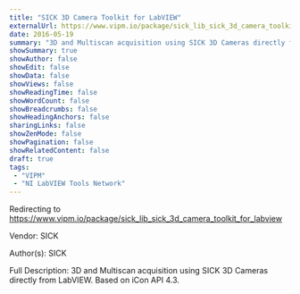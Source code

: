 ```yaml
---
title: "SICK 3D Camera Toolkit for LabVIEW"
externalUrl: https://www.vipm.io/package/sick_lib_sick_3d_camera_toolkit_for_labview
date: 2016-05-19
summary: "3D and Multiscan acquisition using SICK 3D Cameras directly from LabVIEW."
showSummary: true
showAuthor: false
showEdit: false
showData: false
showViews: false
showReadingTime: false
showWordCount: false
showBreadcrumbs: false
showHeadingAnchors: false
sharingLinks: false
showZenMode: false
showPagination: false
showRelatedContent: false
draft: true
tags:
 - "VIPM"
 - "NI LabVIEW Tools Network"
---
```


Redirecting to https://www.vipm.io/package/sick_lib_sick_3d_camera_toolkit_for_labview

Vendor: SICK

Author(s): SICK
 
Full Description:
3D and Multiscan acquisition using SICK 3D Cameras directly from LabVIEW. 
Based on iCon API 4.3.